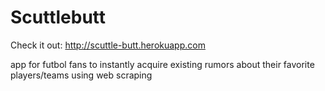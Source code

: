 # Scuttlebutt

Check it out: http://scuttle-butt.herokuapp.com

app for futbol fans to instantly acquire existing rumors about their favorite players/teams using web scraping
